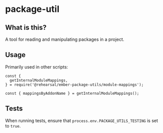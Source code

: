 # package-util

## What is this?

A tool for reading and manipulating packages in a project.

## Usage

Primarily used in other scripts:

```
const {
  getInternalModuleMappings,
} = require('@rehearsal/ember-package-utils/module-mappings');

const { mappingsByAddonName } = getInternalModuleMappings();
```

## Tests

When running tests, ensure that `process.env.PACKAGE_UTILS_TESTING` is set to
`true`.
